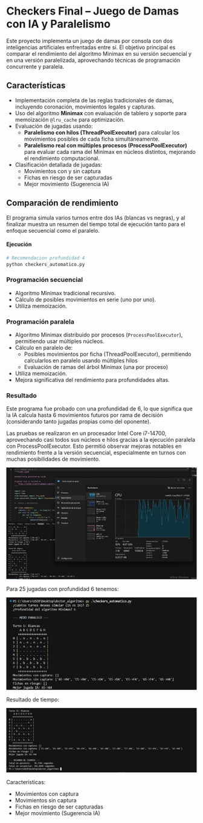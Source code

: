 # Checkers Final – Juego de Damas con IA y Paralelismo

Este proyecto implementa un juego de damas por consola con dos inteligencias artificiales enfrentadas entre sí. El objetivo principal es comparar el rendimiento del algoritmo Minimax en su versión secuencial y en una versión paralelizada, aprovechando técnicas de programación concurrente y paralela.

## Características

- Implementación completa de las reglas tradicionales de damas, incluyendo coronación, movimientos legales y capturas.
- Uso del algoritmo **Minimax** con evaluación de tablero y soporte para memoización `@lru_cache` para optimización.
- Evaluación de jugadas usando:
  - **Paralelismo con hilos (ThreadPoolExecutor)** para calcular los movimientos posibles de cada ficha simultáneamente.
  - **Paralelismo real con múltiples procesos (ProcessPoolExecutor)** para evaluar cada rama del Minimax en núcleos distintos, mejorando el rendimiento computacional.
- Clasificación detallada de jugadas:
  - Movimientos con y sin captura
  - Fichas en riesgo de ser capturadas
  - Mejor movimiento (Sugerencia IA)
    
## Comparación de rendimiento

El programa simula varios turnos entre dos IAs (blancas vs negras), y al finalizar muestra un resumen del tiempo total de ejecución tanto para el enfoque secuencial como el paralelo.

#### Ejecución

```bash
# Recomendacion profundidad 4
python checkers_automatico.py
```

### Programación secuencial

- Algoritmo Minimax tradicional recursivo.
- Cálculo de posibles movimientos en serie (uno por uno).
- Utiliza memoización.

### Programación paralela

- Algoritmo Minimax distribuido por procesos (`ProcessPoolExecutor`), permitiendo usar múltiples núcleos.
- Cálculo en paralelo de:
  - Posibles movimientos por ficha (ThreadPoolExecutor), permitiendo calcularlos en paralelo usando múltiples hilos
  - Evaluación de ramas del árbol Minimax (una por proceso)
- Utiliza memoización.
- Mejora significativa del rendimiento para profundidades altas.

### Resultado
Este programa fue probado con una profundidad de 6, lo que significa que la IA calcula hasta 6 movimientos futuros por rama de decisión (considerando tanto jugadas propias como del oponente).

Las pruebas se realizaron en un procesador Intel Core i7-14700, aprovechando casi todos sus núcleos e hilos gracias a la ejecución paralela con ProcessPoolExecutor. Esto permitió observar mejoras notables en rendimiento frente a la versión secuencial, especialmente en turnos con muchas posibilidades de movimiento.

![i7-14700](https://github.com/AriusJoel1/Checkers_Final/blob/main/img/im1.jpg)

Para 25 jugadas con profundidad 6 tenemos:

![](https://github.com/AriusJoel1/Checkers_Final/blob/main/img/im3.jpg)

Resultado de tiempo:

![](https://github.com/AriusJoel1/Checkers_Final/blob/main/img/im2.jpg)

Características:
  - Movimientos con captura 
  - Movimientos sin captura
  - Fichas en riesgo de ser capturadas
  - Mejor movimiento (Sugerencia IA)


